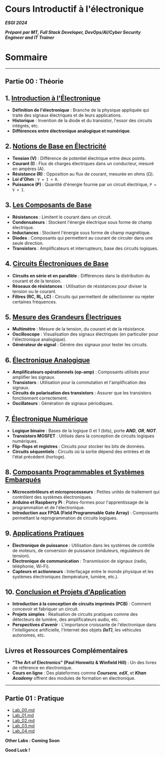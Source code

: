 # Cours Introductif à l'électronique

***ESGI 2024***

***Préparé par MT, Full Stack Developer, DevOps/AI/Cyber Security Engineer and IT Trainer*** 

# Sommaire

---

## Partie 00 : Théorie

## 1. [Introduction à l'Électronique](./THEORY/PART_00.md)

- **Définition de l'électronique** : Branche de la physique appliquée qui traite des signaux électriques et de leurs applications.
- **Historique** : Invention de la diode et du transistor, l'essor des circuits intégrés, etc.
- **Différences entre électronique analogique et numérique**.

## 2. [Notions de Base en Électricité](./THEORY/PART_01.md)

- **Tension (V)** : Différence de potentiel électrique entre deux points.
- **Courant (I)** : Flux de charges électriques dans un conducteur, mesuré en ampères (A).
- **Résistance (R)** : Opposition au flux de courant, mesurée en ohms (Ω).
- **Loi d'Ohm** : `V = I × R`.
- **Puissance (P)** : Quantité d'énergie fournie par un circuit électrique, `P = V × I`.

## 3. [Les Composants de Base](./THEORY/PART_02.md)

- **Résistances** : Limitent le courant dans un circuit.
- **Condensateurs** : Stockent l'énergie électrique sous forme de champ électrique.
- **Inductances** : Stockent l'énergie sous forme de champ magnétique.
- **Diodes** : Composants qui permettent au courant de circuler dans une seule direction.
- **Transistors** : Amplificateurs et interrupteurs, base des circuits logiques.

## 4. [Circuits Électroniques de Base](./THEORY/PART_03.md)

- **Circuits en série et en parallèle** : Différences dans la distribution du courant et de la tension.
- **Réseaux de résistances** : Utilisation de résistances pour diviser la tension ou le courant.
- **Filtres (RC, RL, LC)** : Circuits qui permettent de sélectionner ou rejeter certaines fréquences.

## 5. [Mesure des Grandeurs Électriques](./THEORY/PART_04.md)

- **Multimètre** : Mesure de la tension, du courant et de la résistance.
- **Oscilloscope** : Visualisation des signaux électriques (en particulier pour l'électronique analogique).
- **Générateur de signal** : Génère des signaux pour tester les circuits.

## 6. [Électronique Analogique](./THEORY/PART_05.md)

- **Amplificateurs opérationnels (op-amp)** : Composants utilisés pour amplifier les signaux.
- **Transistors** : Utilisation pour la commutation et l'amplification des signaux.
- **Circuits de polarisation des transistors** : Assurer que les transistors fonctionnent correctement.
- **Oscillateurs** : Génération de signaux périodiques.

## 7. [Électronique Numérique](./THEORY/PART_06.md)

- **Logique binaire** : Bases de la logique 0 et 1 (bits), porte ***AND***, ***OR***, ***NOT***.
- **Transistors MOSFET** : Utilisés dans la conception de circuits logiques numériques.
- **Flip-flops et registres** : Circuits pour stocker les bits de données.
- **Circuits séquentiels** : Circuits où la sortie dépend des entrées et de l'état précédent (horloge).

## 8. [Composants Programmables et Systèmes Embarqués](./THEORY/PART_07.md)

- **Microcontrôleurs et microprocesseurs** : Petites unités de traitement qui contrôlent des systèmes électroniques.
- **Arduino et Raspberry Pi** : Plates-formes pour l'apprentissage de la programmation et de l'électronique.
- **Introduction aux FPGA (Field Programmable Gate Array)** : Composants permettant la reprogrammation de circuits logiques.

## 9. [Applications Pratiques](./THEORY/PART_08.md)

- **Électronique de puissance** : Utilisation dans les systèmes de contrôle de moteurs, de conversion de puissance (onduleurs, régulateurs de tension).
- **Électronique de communication** : Transmission de signaux (radio, téléphonie, Wi-Fi).
- **Capteurs et actionneurs** : Interfaçage entre le monde physique et les systèmes électroniques (température, lumière, etc.).

## 10. [Conclusion et Projets d'Application](./THEORY/PART_09.md)

- **Introduction à la conception de circuits imprimés (PCB)** : Comment concevoir et fabriquer un circuit.
- **Projets simples** : Réalisation de circuits pratiques comme des détecteurs de lumière, des amplificateurs audio, etc.
- **Perspectives d’avenir** : L'importance croissante de l'électronique dans l'intelligence artificielle, l'Internet des objets ***(IoT)***, les véhicules autonomes, etc.

## Livres et Ressources Complémentaires

- **"The Art of Electronics" (Paul Horowitz & Winfield Hill)** : Un des livres de référence en électronique.
- **Cours en ligne** : Des plateformes comme ***Coursera***, ***edX***, et ***Khan Academy*** offrent des modules de formation en électronique.

---

## Partie 01 : Pratique

- [Lab_00.md](./LABS/LAB_00.md)
- [Lab_01.md]()
- [Lab_02.md]()
- [Lab_03.md]()
- [Lab_04.md]()

**Other Labs : Coming Soon**

**Good Luck !**